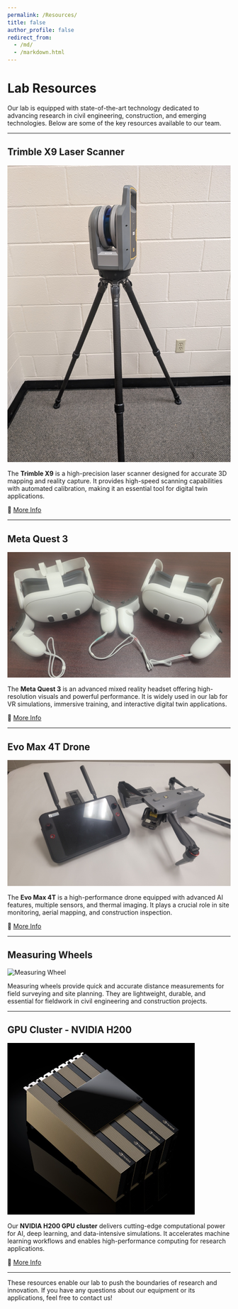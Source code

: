```yaml
---
permalink: /Resources/
title: false
author_profile: false
redirect_from: 
  - /md/
  - /markdown.html
---
```


# **Lab Resources**
Our lab is equipped with state-of-the-art technology dedicated to advancing research in civil engineering, construction, and emerging technologies. Below are some of the key resources available to our team.

---

## **Trimble X9 Laser Scanner**
![Trimble X9](laser_scanner.jpg)

The **Trimble X9** is a high-precision laser scanner designed for accurate 3D mapping and reality capture. It provides high-speed scanning capabilities with automated calibration, making it an essential tool for digital twin applications.

🔗 [More Info](https://www.trimble.com/en/products/building-construction-field-systems/x9-scanner)

---

## **Meta Quest 3**
![Meta Quest 3](meta_quest.jpg)

The **Meta Quest 3** is an advanced mixed reality headset offering high-resolution visuals and powerful performance. It is widely used in our lab for VR simulations, immersive training, and interactive digital twin applications.

🔗 [More Info](https://www.meta.com/quest/quest-3/?srsltid=AfmBOorfStGhCrtk1qbhmK4Tm5fq0LZiwBQSzFdaV-FJpizbXKKrO2jY)

---

## **Evo Max 4T Drone**
![Evo Max 4T](evo_drone.jpg)

The **Evo Max 4T** is a high-performance drone equipped with advanced AI features, multiple sensors, and thermal imaging. It plays a crucial role in site monitoring, aerial mapping, and construction inspection.

🔗 [More Info](https://shop.autelrobotics.com/products/evo-max-4t)

---

## **Measuring Wheels**
![Measuring Wheel](measuring_wheel.jpg)

Measuring wheels provide quick and accurate distance measurements for field surveying and site planning. They are lightweight, durable, and essential for fieldwork in civil engineering and construction projects.

---

## **GPU Cluster - NVIDIA H200**
![NVIDIA H200](nvidia_h200.png)

Our **NVIDIA H200 GPU cluster** delivers cutting-edge computational power for AI, deep learning, and data-intensive simulations. It accelerates machine learning workflows and enables high-performance computing for research applications.

🔗 [More Info](https://www.nvidia.com/en-us/data-center/dgx-h200/)

---

These resources enable our lab to push the boundaries of research and innovation. If you have any questions about our equipment or its applications, feel free to contact us!